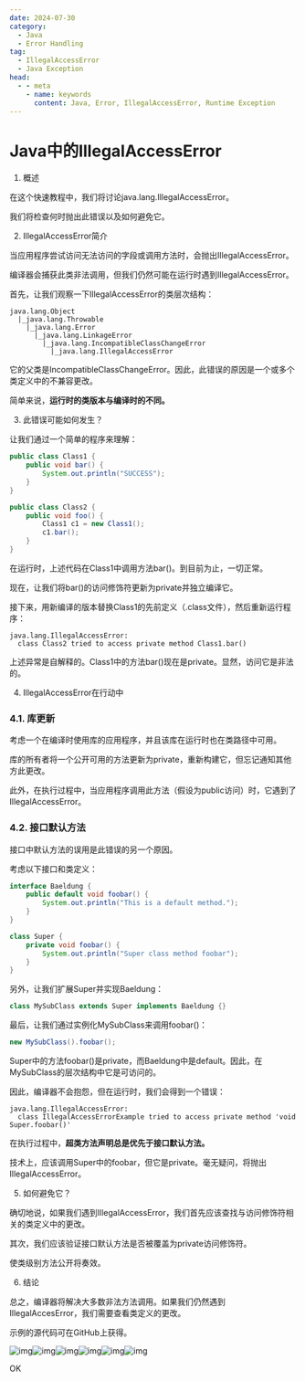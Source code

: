 ```yaml
---
date: 2024-07-30
category:
  - Java
  - Error Handling
tag:
  - IllegalAccessError
  - Java Exception
head:
  - - meta
    - name: keywords
      content: Java, Error, IllegalAccessError, Runtime Exception
---
```


# Java中的IllegalAccessError

1. 概述

在这个快速教程中，我们将讨论java.lang.IllegalAccessError。

我们将检查何时抛出此错误以及如何避免它。

2. IllegalAccessError简介

当应用程序尝试访问无法访问的字段或调用方法时，会抛出IllegalAccessError。

编译器会捕获此类非法调用，但我们仍然可能在运行时遇到IllegalAccessError。

首先，让我们观察一下IllegalAccessError的类层次结构：

```
java.lang.Object
  |_java.lang.Throwable
    |_java.lang.Error
      |_java.lang.LinkageError
        |_java.lang.IncompatibleClassChangeError
          |_java.lang.IllegalAccessError
```

它的父类是IncompatibleClassChangeError。因此，此错误的原因是一个或多个类定义中的不兼容更改。

简单来说，**运行时的类版本与编译时的不同。**

3. 此错误可能如何发生？

让我们通过一个简单的程序来理解：

```java
public class Class1 {
    public void bar() {
        System.out.println("SUCCESS");
    }
}

public class Class2 {
    public void foo() {
        Class1 c1 = new Class1();
        c1.bar();
    }
}
```

在运行时，上述代码在Class1中调用方法bar()。到目前为止，一切正常。

现在，让我们将bar()的访问修饰符更新为private并独立编译它。

接下来，用新编译的版本替换Class1的先前定义（.class文件），然后重新运行程序：

```
java.lang.IllegalAccessError:
  class Class2 tried to access private method Class1.bar()
```

上述异常是自解释的。Class1中的方法bar()现在是private。显然，访问它是非法的。

4. IllegalAccessError在行动中

### 4.1. 库更新

考虑一个在编译时使用库的应用程序，并且该库在运行时也在类路径中可用。

库的所有者将一个公开可用的方法更新为private，重新构建它，但忘记通知其他方此更改。

此外，在执行过程中，当应用程序调用此方法（假设为public访问）时，它遇到了IllegalAccessError。

### 4.2. 接口默认方法

接口中默认方法的误用是此错误的另一个原因。

考虑以下接口和类定义：

```java
interface Baeldung {
    public default void foobar() {
        System.out.println("This is a default method.");
    }
}

class Super {
    private void foobar() {
        System.out.println("Super class method foobar");
    }
}
```

另外，让我们扩展Super并实现Baeldung：

```java
class MySubClass extends Super implements Baeldung {}
```

最后，让我们通过实例化MySubClass来调用foobar()：

```java
new MySubClass().foobar();
```

Super中的方法foobar()是private，而Baeldung中是default。因此，在MySubClass的层次结构中它是可访问的。

因此，编译器不会抱怨，但在运行时，我们会得到一个错误：

```
java.lang.IllegalAccessError:
  class IllegalAccessErrorExample tried to access private method 'void Super.foobar()'
```

在执行过程中，**超类方法声明总是优先于接口默认方法。**

技术上，应该调用Super中的foobar，但它是private。毫无疑问，将抛出IllegalAccessError。

5. 如何避免它？

确切地说，如果我们遇到IllegalAccessError，我们首先应该查找与访问修饰符相关的类定义中的更改。

其次，我们应该验证接口默认方法是否被覆盖为private访问修饰符。

使类级别方法公开将奏效。

6. 结论

总之，编译器将解决大多数非法方法调用。如果我们仍然遇到IllegalAccesError，我们需要查看类定义的更改。

示例的源代码可在GitHub上获得。

![img](https://www.baeldung.com/wp-content/themes/baeldung/icon/logo.svg)![img](https://secure.gravatar.com/avatar/dc417739e22ae675b0e1f7012bbddaa5?s=50&r=g)![img](https://secure.gravatar.com/avatar/db9b6e888453bec33b0a1b1522bae628?s=50&r=g)![img](https://www.baeldung.com/wp-content/uploads/2022/04/announcement-icon.png)![img](https://www.baeldung.com/wp-content/uploads/2016/05/baeldung-rest-post-footer-main-1.2.0.jpg)![img](https://www.baeldung.com/wp-content/uploads/2016/05/baeldung-rest-post-footer-icn-1.0.0.png)

OK